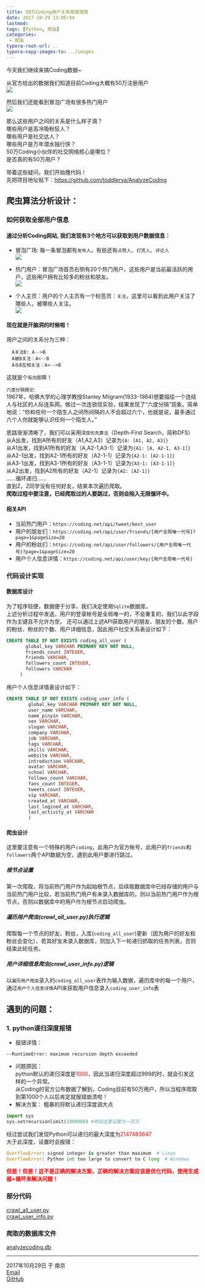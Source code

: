 ```yaml
---
title: 50万Coding用户关系爬爬爬爬
date: 2017-10-29 13:05:54
lastmod:
tags: [Python, 爬虫]
categories:
 - 爬虫
typora-root-url: ..
typora-copy-images-to: ../images
---
```


今天我们继续来搞Coding数据~

从官方给出的数据我们知道目前Coding大概有50万注册用户  
![](/images/20171029-da78583c.png)

然后我们还能看到冒泡广场有很多热门用户  
![](/images/20171029-9dce21d4.png)

那么这些用户之间的关系是什么样子滴？  
哪些用户是高冷吸粉狂人？  
哪些用户是社交达人？  
哪些用户是万年潜水独行侠？  
50万Coding小伙伴的社交网络核心是哪位？  
是否真的有50万用户？  

带着这些疑问，我们开始撸代码！  
先把项目地址贴下：https://github.com/toddlerya/AnalyzeCoding

## 爬虫算法分析设计：
### 如何获取全部用户信息
#### 通过分析Coding网站, 我们发现有3个地方可以获取到用户数据信息：
* 冒泡广场: 每一条冒泡都有`发布人`，有些还有`点赞人`、`打赏人`、`评论人`  
  ![](/images/20171029-82b5268a.png)

* 热门用户：冒泡广场首页右侧有20个热门用户，这些用户是当前最活跃的用户，这些用户拥有比较多的粉丝和朋友。   
  ![](/images/20171029-9dce21d4.png)   

* 个人主页：用户的个人主页有一个标签页：`关注`，这里可以看到此用户关注了哪些人，被哪些人关注。  
![](/images/20171029-7b53d006.png) 


#### 现在就是开脑洞的时候啦！  
用户之间的关系分为三种：
```
  A关注B: A-->B  
  A被B关注：A<--B  
  A与B互相关注：A<-->B  
```
这就是个`有向图`嘛！

`六度分隔理论`:  
1967年，哈佛大学的心理学教授Stanley Milgram(1933-1984)想要描绘一个连结人与社区的人际连系网。做过一次连锁信实验，结果发现了“六度分隔”现象。简单地说：“你和任何一个陌生人之间所间隔的人不会超过六个，也就是说，最多通过六个人你就能够认识任何一个陌生人。”

思路渐渐清晰了，我们可以采用`深度优先算法`（Depth-First Search，简称DFS）  
从A出发，找到A所有的好友（A1,A2,A3）记录为`{A: [A1, A2, A3]}`  
从A1出发，找到A1所有的好友（A,A2-1,A3-1）记录为`{A1: [A, A2-1, A3-1]}`  
从A2-1出发，找到A2-1所有的好友（A2-1-1）记录为`{A2-1: [A2-1-1]}`  
从A3-1出发，找到A3-1所有的好友（A3-1-1）记录为`{A3-1: [A3-1-1]}`  
从A2出发，找到A2所有的好友（A2-1）记录为`{A2: [A2-1]}`  
……循环递归……  
直到Z，Z同学没有任何好友，结束本次遍历爬取。  
<b>爬取过程中要注意，已经爬取过的人要跳过，否则会陷入无限循环中。</b>

#### 相关API
* 当前热门用户：`https://coding.net/api/tweet/best_user`
* 用户的朋友们：`https://coding.net/api/user/friends/{用户全局唯一代号}?page=1&pageSize=20`
* 用户的粉丝们：`https://coding.net/api/user/followers/{用户全局唯一代号}?page=1&pageSize=20`
* 用户个人信息详情：`https://coding.net/api/user/key/{用户全局唯一代号}`

### 代码设计实现

#### 数据库设计
为了程序轻便，数据便于分享，我们决定使用`Sqlite`数据库。  
上述分析过程中发送，用户的登录帐号是全局唯一的，不会重复的，我们以此字段作为主键且不允许为空，
还可以通过上述API获取用户的朋友、朋友的个数、用户的粉丝、粉丝的个数、用户详细信息，因此用户社交关系表设计如下：
```SQL
CREATE TABLE IF NOT EXISTS coding_all_user (
       global_key VARCHAR PRIMARY KEY NOT NULL,
       friends_count INTEGER,
       friends VARCHAR,
       followers_count INTEGER,
       followers VARCHAR
     )
```
用户个人信息详情表设计如下：
```SQL
CREATE TABLE IF NOT EXISTS coding_user_info (
        global_key VARCHAR PRIMARY KEY NOT NULL,
        user_name VARCHAR,
        name_pinyin VARCHAR,
        sex VARCHAR,
        slogan VARCHAR,
        company VARCHAR,
        job VARCHAR,
        tags VARCHAR,
        skills VARCHAR,
        website VARCHAR,
        introduction VARCHAR,
        avatar VARCHAR,
        school VARCHAR,
        follows_count VARCHAR,
        fans_count INTEGER,
        tweets_count INTEGER,
        vip VARCHAR,
        created_at VARCHAR,
        last_logined_at VARCHAR,
        last_activity_at VARCHAR
        )
```
#### 爬虫设计
这里要注意有一个特殊的用户`coding`，此用户为官方帐号，此用户的`friends`和`followers`两个API数据为空，遇到此用户要进行跳过。

##### 根节点设置
第一次爬取，将当前热门用户作为起始根节点，后续取数据库中已经存储的用户与当前热门用户比较，若当前热门用户有未录入数据库的，则以当前热门用户作为根节点，否则以数据库中的用户作为根节点启动爬虫。
##### 遍历用户爬虫(crawl_all_user.py)执行逻辑
爬取每一个节点的好友、粉丝，入库(`coding_all_user`)更新（因为用户的好友和粉丝会变化）、若其好友未录入数据库，则加入下一轮递归抓取的任务列表，否则结束此轮任务。
##### 用户详细信息爬虫(crawl_user_info.py)逻辑
以`遍历用户爬虫`录入的`coding_all_user`表作为输入数据，遍历库中的每一个用户，通过`用户个人信息详情`API来获取用户信息录入`coding_user_info`表


## 遇到的问题：
### 1. python递归深度报错
* 报错详情：   
```
--RuntimeError: maximum recursion depth exceeded
```
* 问题原因：  
python默认的递归深度是<font color=red>1000</font>，因此当递归深度超过999的时，就会引发这样的一个异常。  
从Coding的官方公布数据了解到，Coding目前有50万用户，所以当程序爬取到第1000个人以后肯定就报错崩溃啦！  
* 解决方案：
粗暴的将默认递归深度调大点
```python
import sys   
sys.setrecursionlimit(1000000) #例如这里设置为一百万
```
经过尝试我们发现Python可以递归的最大深度为<font color=red>2147483647</font>  
大于此深度，设置时会报错：
```python
OverflowError: signed integer is greater than maximum  # Linux
OverflowError: Python int too large to convert to C long  # Windows
```
<font color='red'><b>但是！但是！这不是正确的解决方案，正确的解决方案应该是优化代码，使用生成器+循环来解决问题！</b></font>  

### 部分代码
[crawl_all_user.py](https://github.com/toddlerya/AnalyzeCoding/blob/master/Crawl/crawl_all_user.py)  
[crawl_user_info.py](https://github.com/toddlerya/AnalyzeCoding/blob/master/Crawl/crawl_user_info.py)
### 爬取的数据库文件
[analyzecoding.db](https://github.com/toddlerya/AnalyzeCoding/blob/master/Data/analyzecoding.db)

-----

2017年10月29日 于 南京  
[Email](toddlerya@qq.com)  
[GitHub](https://github.com/toddlerya)
